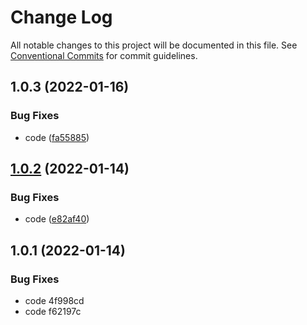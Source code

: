 # Change Log

All notable changes to this project will be documented in this file.
See [Conventional Commits](https://conventionalcommits.org) for commit guidelines.

## 1.0.3 (2022-01-16)


### Bug Fixes

* code ([fa55885](https://github.com/chenxu-javascript/lerna/commit/fa5588575bbc17381052a7aa59f2d3ff2b306124))





## [1.0.2](https://git.woa.com/cx-components/lerna-component-demo/compare/@tencent/demo1@1.0.1...@tencent/demo1@1.0.2) (2022-01-14)


### Bug Fixes

* code ([e82af40](https://git.woa.com/cx-components/lerna-component-demo/commits/e82af402168018d06b72fe4216e26cbc55390196))





## 1.0.1 (2022-01-14)


### Bug Fixes

* code 4f998cd
* code f62197c
